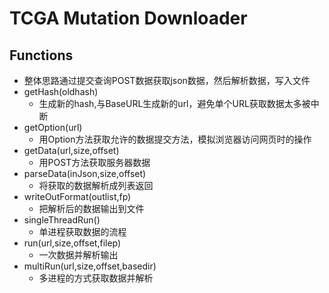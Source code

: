 # TCGA Mutation Downloader

## Functions
* 整体思路通过提交查询POST数据获取json数据，然后解析数据，写入文件
* getHash(oldhash)
  - 生成新的hash,与BaseURL生成新的url，避免单个URL获取数据太多被中断
* getOption(url)
  - 用Option方法获取允许的数据提交方法，模拟浏览器访问网页时的操作
* getData(url,size,offset)
  -  用POST方法获取服务器数据
* parseData(inJson,size,offset)
  - 将获取的数据解析成列表返回
* writeOutFormat(outlist,fp)
  - 把解析后的数据输出到文件
* singleThreadRun()
  -  单进程获取数据的流程
* run(url,size,offset,filep)
  - 一次数据并解析输出
* multiRun(url,size,offset,basedir)
  - 多进程的方式获取数据并解析

